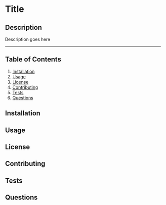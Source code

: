 # Title

## Description

Description goes here

- - - -
## Table of Contents

1. [Installation](#installation)
2. [Usage](#usage)
3. [License](#license)
4. [Contributing](#contributing)
5. [Tests](#tests)
6. [Questions](#questions)

## Installation

## Usage

## License

## Contributing

## Tests

## Questions
